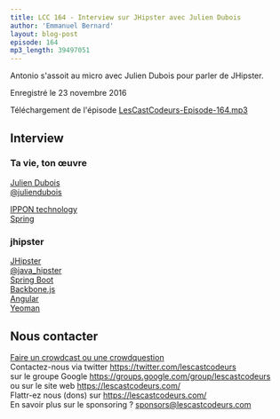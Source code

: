 ```yaml
---
title: LCC 164 - Interview sur JHipster avec Julien Dubois
author: 'Emmanuel Bernard'
layout: blog-post
episode: 164
mp3_length: 39497051
---
```

Antonio s'assoit au micro avec Julien Dubois pour parler de JHipster.

Enregistré le 23 novembre 2016

Téléchargement de l'épisode [LesCastCodeurs-Episode-164.mp3](http://traffic.libsyn.com/lescastcodeurs/LesCastCodeurs-Episode-164.mp3)

##  Interview

### Ta vie, ton œuvre

[Julien Dubois](http://www.julien-dubois.com)  
[@juliendubois](https://twitter.com/juliendubois)  

[IPPON technology](http://www.ippon.fr)  
[Spring](https://spring.io)  

### jhipster

[JHipster](https://jhipster.github.io/)  
[@java_hipster](https://twitter.com/java_hipster)  
[Spring Boot](https://projects.spring.io/spring-boot/)  
[Backbone.js](http://backbonejs.org)  
[Angular](https://angular.io/)  
[Yeoman](http://yeoman.io/)  

## Nous contacter

[Faire un crowdcast ou une crowdquestion](https://lescastcodeurs.com/crowdcasting/)  
Contactez-nous via twitter <https://twitter.com/lescastcodeurs>  
sur le groupe Google <https://groups.google.com/group/lescastcodeurs>  
ou sur le site web <https://lescastcodeurs.com/>  
Flattr-ez nous (dons) sur <https://lescastcodeurs.com/>  
En savoir plus sur le sponsoring ? [sponsors@lescastcodeurs.com](mailto:sponsors@lescastcodeurs.com)  
